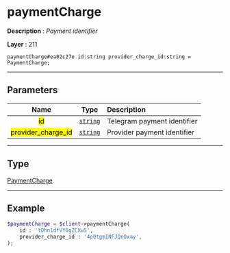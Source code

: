 # paymentCharge

**Description** : *Payment identifier*

**Layer** : 211

```tl
paymentCharge#ea02c27e id:string provider_charge_id:string = PaymentCharge;
```

---

## Parameters

| Name | Type | Description |
| :---: | :---: | :--- |
| <mark>id</mark> | [`string`](type/string) | Telegram payment identifier |
| <mark>provider_charge_id</mark> | [`string`](type/string) | Provider payment identifier |

---

## Type

[PaymentCharge](type/PaymentCharge)

---

## Example

```php
$paymentCharge = $client->paymentCharge(
	id : 'tDhn1dfVY6gZCXw5',
	provider_charge_id : '4p0tgmINFJQnOxay',
);
```